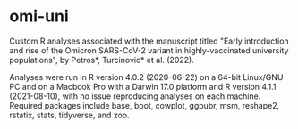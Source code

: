 # omi-uni
Custom R analyses associated with the manuscript titled "Early introduction and rise of the Omicron SARS-CoV-2 variant in highly-vaccinated university populations", by Petros*, Turcinovic* et al. (2022).

Analyses were run in R version 4.0.2 (2020-06-22) on a 64-bit Linux/GNU PC and on a Macbook Pro with a Darwin 17.0 platform and R version 4.1.1 (2021-08-10), with no issue reproducing analyses on each machine. Required packages include base, boot, cowplot, ggpubr, msm, reshape2, rstatix, stats, tidyverse, and zoo.

